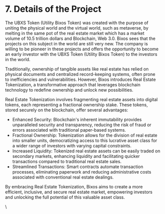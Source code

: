 # 7. Details of the Project

The UBXS Token (Utility Bixos Token) was created with the purpose of uniting the physical world and the virtual world, such as metaverse, by melting in the same pot of the real estate market which has a market volume of 10.5 trillion dollars and Blockchain, Web 3.0. Bixos sees that the projects on this subject in the world are still very new. The company is willing to be pioneer in these projects and offers the opportunity to become an early investor with the UBXS Token (Utility Bixos Token) to the investors in the world.&#x20;

Traditionally, ownership of tangible assets like real estate has relied on physical documents and centralized record-keeping systems, often prone to inefficiencies and vulnerabilities. However, Bixos introduces Real Estate Tokenization, a transformative approach that leverages blockchain technology to redefine ownership and unlock new possibilities.

Real Estate Tokenization involves fragmenting real estate assets into digital tokens, each representing a fractional ownership stake. These tokens, stored securely on the blockchain, offer several advantages:

* Enhanced Security: Blockchain's inherent immutability provides unparalleled security and transparency, reducing the risk of fraud or errors associated with traditional paper-based systems.
* Fractional Ownership: Tokenization allows for the division of real estate into smaller units, democratizing access to this lucrative asset class for a wider range of investors with varying capital constraints.
* Increased Liquidity: Tokenized real estate assets can be easily traded on secondary markets, enhancing liquidity and facilitating quicker transactions compared to traditional real estate sales.
* Streamlined Transactions: Smart contracts automate transaction processes, eliminating paperwork and reducing administrative costs associated with conventional real estate dealings.

By embracing Real Estate Tokenization, Bixos aims to create a more efficient, inclusive, and secure real estate market, empowering investors and unlocking the full potential of this valuable asset class.

\

